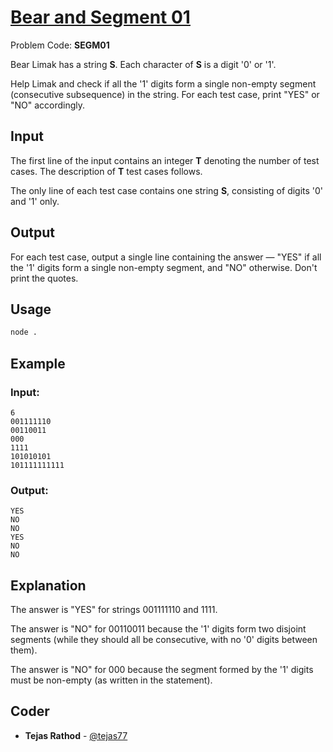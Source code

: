 
# [Bear and Segment 01](https://www.codechef.com/problems/SEGM01)
Problem Code: **SEGM01**

Bear Limak has a string **S**. Each character of **S** is a digit '0' or '1'.

Help Limak and check if all the '1' digits form a single non-empty segment (consecutive subsequence) in the string. For each test case, print "YES" or "NO" accordingly.

## Input

The first line of the input contains an integer **T** denoting the number of test cases. The description of **T** test cases follows.

The only line of each test case contains one string **S**, consisting of digits '0' and '1' only.

## Output

For each test case, output a single line containing the answer — "YES" if all the '1' digits form a single non-empty segment, and "NO" otherwise. Don't print the quotes.

## Usage
```sh
node .
```
## Example
### Input:
```
6
001111110
00110011
000
1111
101010101
101111111111
```
### Output:
```
YES
NO
NO
YES
NO
NO
```
## Explanation

The answer is "YES" for strings 001111110 and 1111.

The answer is "NO" for 00110011 because the '1' digits form two disjoint segments (while they should all be consecutive, with no '0' digits between them).

The answer is "NO" for 000 because the segment formed by the '1' digits must be non-empty (as written in the statement).

## Coder

* **Tejas Rathod** - [@tejas77](https://github.com/tejas77)
